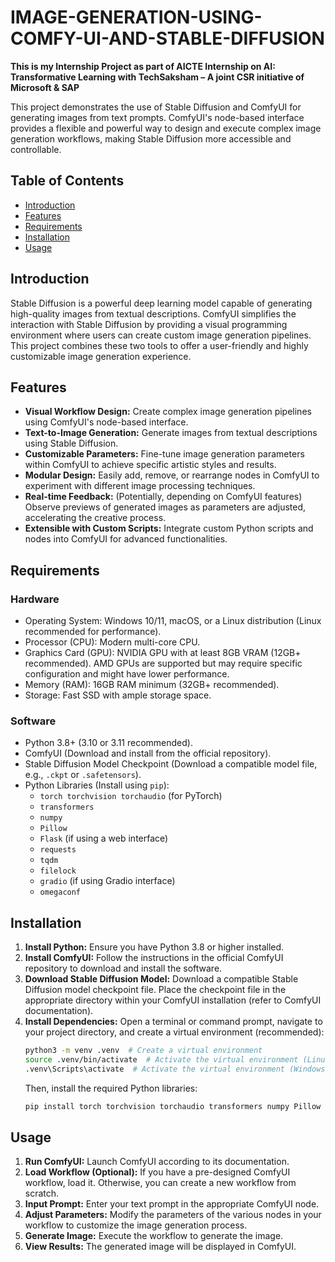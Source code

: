 # IMAGE-GENERATION-USING-COMFY-UI-AND-STABLE-DIFFUSION

**This is my Internship Project as part of AICTE Internship on AI: Transformative Learning with TechSaksham – A joint CSR initiative of Microsoft & SAP**

This project demonstrates the use of Stable Diffusion and ComfyUI for generating images from text prompts.  ComfyUI's node-based interface provides a flexible and powerful way to design and execute complex image generation workflows, making Stable Diffusion more accessible and controllable.

## Table of Contents

- [Introduction](#introduction)
- [Features](#features)
- [Requirements](#requirements)
- [Installation](#installation)
- [Usage](#usage)

## Introduction

Stable Diffusion is a powerful deep learning model capable of generating high-quality images from textual descriptions. ComfyUI simplifies the interaction with Stable Diffusion by providing a visual programming environment where users can create custom image generation pipelines. This project combines these two tools to offer a user-friendly and highly customizable image generation experience.

## Features

*   **Visual Workflow Design:** Create complex image generation pipelines using ComfyUI's node-based interface.
*   **Text-to-Image Generation:** Generate images from textual descriptions using Stable Diffusion.
*   **Customizable Parameters:** Fine-tune image generation parameters within ComfyUI to achieve specific artistic styles and results.
*   **Modular Design:** Easily add, remove, or rearrange nodes in ComfyUI to experiment with different image processing techniques.
*   **Real-time Feedback:**  (Potentially, depending on ComfyUI features) Observe previews of generated images as parameters are adjusted, accelerating the creative process.
*   **Extensible with Custom Scripts:** Integrate custom Python scripts and nodes into ComfyUI for advanced functionalities.

## Requirements

### Hardware

*   Operating System: Windows 10/11, macOS, or a Linux distribution (Linux recommended for performance).
*   Processor (CPU): Modern multi-core CPU.
*   Graphics Card (GPU): NVIDIA GPU with at least 8GB VRAM (12GB+ recommended).  AMD GPUs are supported but may require specific configuration and might have lower performance.
*   Memory (RAM): 16GB RAM minimum (32GB+ recommended).
*   Storage: Fast SSD with ample storage space.

### Software

*   Python 3.8+ (3.10 or 3.11 recommended).
*   ComfyUI (Download and install from the official repository).
*   Stable Diffusion Model Checkpoint (Download a compatible model file, e.g., `.ckpt` or `.safetensors`).
*   Python Libraries (Install using `pip`):
    *   `torch torchvision torchaudio` (for PyTorch)
    *   `transformers`
    *   `numpy`
    *   `Pillow`
    *   `Flask` (if using a web interface)
    *   `requests`
    *   `tqdm`
    *   `filelock`
    *   `gradio` (if using Gradio interface)
    *   `omegaconf`

## Installation

1.  **Install Python:** Ensure you have Python 3.8 or higher installed.
2.  **Install ComfyUI:** Follow the instructions in the official ComfyUI repository to download and install the software.
3.  **Download Stable Diffusion Model:** Download a compatible Stable Diffusion model checkpoint file.  Place the checkpoint file in the appropriate directory within your ComfyUI installation (refer to ComfyUI documentation).
4.  **Install Dependencies:** Open a terminal or command prompt, navigate to your project directory, and create a virtual environment (recommended):
    ```bash
    python3 -m venv .venv  # Create a virtual environment
    source .venv/bin/activate  # Activate the virtual environment (Linux/macOS)
    .venv\Scripts\activate  # Activate the virtual environment (Windows)
    ```
    Then, install the required Python libraries:
    ```bash
    pip install torch torchvision torchaudio transformers numpy Pillow Flask requests tqdm filelock gradio omegaconf
    ```

## Usage

1.  **Run ComfyUI:** Launch ComfyUI according to its documentation.
2.  **Load Workflow (Optional):** If you have a pre-designed ComfyUI workflow, load it. Otherwise, you can create a new workflow from scratch.
3.  **Input Prompt:** Enter your text prompt in the appropriate ComfyUI node.
4.  **Adjust Parameters:** Modify the parameters of the various nodes in your workflow to customize the image generation process.
5.  **Generate Image:** Execute the workflow to generate the image.
6.  **View Results:** The generated image will be displayed in ComfyUI.



